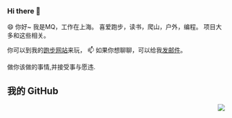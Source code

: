 ### Hi there 👋



😄 你好~ 我是MQ，工作在上海。
喜爱跑步，读书，爬山，户外，编程。
项目大多和这些相关。


你可以到我的[跑步网站](https://running-k6aflg0h2.vercel.app/)来玩， 📫 如果你想聊聊，可以给我[发邮件](lwcse35@gmail.com)。


做你该做的事情,并接受事与愿违.


## 我的 GitHub
<img align="right" src="https://github-readme-stats.vercel.app/api?username=MQ-0707&show_icons=true&icon_color=CE1D2D&text_color=718096&bg_color=ffffff&hide_title=true" />




<!--
**MQ-0707/MQ-0707** is a ✨ _special_ ✨ repository because its `README.md` (this file) appears on your GitHub profile.

Here are some ideas to get you started:

- 🔭 I’m currently working on ...
- 🌱 I’m currently learning ...
- 👯 I’m looking to collaborate on ...
- 🤔 I’m looking for help with ...
- 💬 Ask me about ...
- 📫 How to reach me: ...
- 😄 Pronouns: ...
- ⚡ Fun fact: ...
-->
